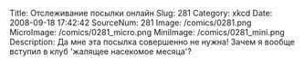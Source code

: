 Title: Отслеживание посылки онлайн 
Slug: 281 
Category: xkcd 
Date: 2008-09-18 17:42:42 
SourceNum: 281 
Image: /comics/0281.png 
MicroImage: /comics/0281_micro.png 
MiniImage: /comics/0281_mini.png 
Description: Да мне эта посылка совершенно не нужна! Зачем я вообще вступил в клуб 'жалящее насекомое месяца'? 


